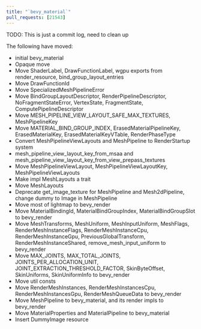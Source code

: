 ```yaml
---
title: "`bevy_material`"
pull_requests: [21543]
---
```


TODO: This is just a commit log, need to clean up

The following have moved:

- initial bevy_material
- Opaque move
- Move ShaderLabel, DrawFunctionLabel, wgpu exports from render_resource, bind_group_layout_entries
- Move DrawFunctionId
- Move SpecializedMeshPipelineError
- Move BindGroupLayoutDescriptor, RenderPipelineDescriptor, NoFragmentStateError, VertexState, FragmentState, ComputePipelineDescriptor
- Move MESH_PIPELINE_VIEW_LAYOUT_SAFE_MAX_TEXTURES, MeshPipelineKey
- Move MATERIAL_BIND_GROUP_INDEX, ErasedMaterialPipelineKey, ErasedMaterialKey, ErasedMaterialKeyVTable, RenderPhaseType
- Convert MeshPipelineViewLayouts and MeshPipeline to RenderStartup system
- mesh_pipeline_view_layout_key_from_msaa and mesh_pipeline_view_layout_key_from_view_prepass_textures
- Move MeshPipelineViewLayout, MeshPipelineViewLayoutKey, MeshPipelineViewLayouts
- Make impl MeshLayouts a trait
- Move MeshLayouts
- Deprecate get_image_texture for MeshPipeline and Mesh2dPipeline, change dummy to Image in MeshPipeline
- Move most of lightmap to bevy_render
- Move MaterialBindingId, MaterialBindGroupIndex, MaterialBindGroupSlot to bevy_render
- Move MeshTransforms, MeshUniform, MeshInputUniform, MeshFlags, RenderMeshInstanceFlags, RenderMeshInstanceCpu, RenderMeshInstanceGpu, PreviousGlobalTransform, RenderMeshInstanceShared, remove_mesh_input_uniform to bevy_render
- Move MAX_JOINTS, MAX_TOTAL_JOINTS, JOINTS_PER_ALLOCATION_UNIT, JOINT_EXTRACTION_THRESHOLD_FACTOR, SkinByteOffset, SkinUniforms, SkinUniformInfo to bevy_render
- Move util consts
- Move RenderMeshInstances, RenderMeshInstancesCpu, RenderMeshInstancesGpu, RenderMeshQueueData to bevy_render
- Move MeshPipeline to bevy_material, and its render impls to bevy_render
- Move MaterialProperties and MaterialPipeline to bevy_material
- Insert DummyImage resource

